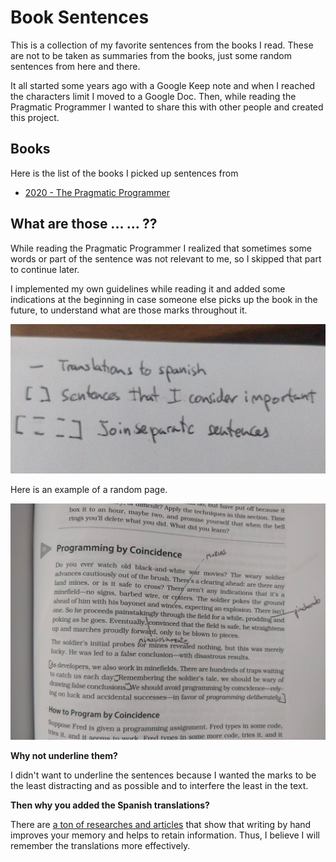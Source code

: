 # Book Sentences

This is a collection of my favorite sentences from the books I read. These are not to be taken as summaries from the books, just some random sentences from here and there. 

It all started some years ago with a Google Keep note and when I reached the characters limit I moved to a Google Doc. Then, while reading the Pragmatic Programmer I wanted to share this with other people and created this project.

## Books

Here is the list of the books I picked up sentences from

- [2020 - The Pragmatic Programmer](./the-pragmatic-programmer)

## What are those ... ... ??

While reading the Pragmatic Programmer I realized that sometimes some words or part of the sentence was not relevant to me, so I skipped that part to continue later.

I implemented my own guidelines while reading it and added some indications at the beginning in case someone else picks up the book in the future, to understand what are those marks throughout it.

![Guidelines](./assets/guidelines.jpg)

Here is an example of a random page.

![Guidelines example](./assets/guidelines_example.jpg)

**Why not underline them?**

I didn't want to underline the sentences because I wanted the marks to be the least distracting and as possible and to interfere the least in the text.
      
**Then why you added the Spanish translations?**

There are [a ton of researches and articles](https://www.google.com/search?q=Writing+by+hand+to+retain+information&oq=Writing+by+hand+to+retain+information) that show that writing by hand improves your memory and helps to retain information. Thus, I believe I will remember the translations more effectively.
                                                            
 
